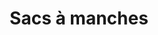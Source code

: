 ---
title: Sacs à manches
description: "Performance Plastics Ltd est le leader dans la production de sacs en plastique biodégradables à Maurice. Depuis mars 2016, nous fabriquons uniquement des sacs à manche en plastique 100% biodégradable."
image: src/assets/images/biobag.jpeg
imageAlt: Sacs bretelles biodégradables
products:
  - title: S3M PLAIN
    subtitle: Sacs bretelles
    specs:
      - "Dimension: 14 x 16 pouces"
      - "Soufflets: 2 x 2.25 pouces"
      - "Épaisseur: 20 microns"
  - title: S PLAIN
    subtitle: Sacs bretelles
    specs:
      - "Dimension: 15 x 17 pouces"
      - "Soufflets: 2 x 2.5 pouces"
      - "Épaisseur: 20 microns"
  - title: XL19 PLAIN
    subtitle: Sacs bretelles
    specs:
      - "Dimension: 17.5 x 19 pouces"
      - "Soufflets: 2 x 3 pouces"
      - "Épaisseur: 25 microns"
  - title: 3XL PLAIN
    subtitle: Sacs bretelles
    specs:
      - "Dimension: 27 x 25 pouces"
      - "Soufflets: 2 x 5.5 pouces"
      - "Épaisseur: 20 microns"
  - title: 10*14
    subtitle: Sacs à poignée découpée
    specs:
      - "Dimension: 10 x 14 pouces"
      - "Épaisseur: 60 microns"
  - title: 15*20
    subtitle: Sacs à poignée découpée
    specs:
      - "Dimension: 15 x 20 pouces"
      - "Épaisseur: 70 microns"
---